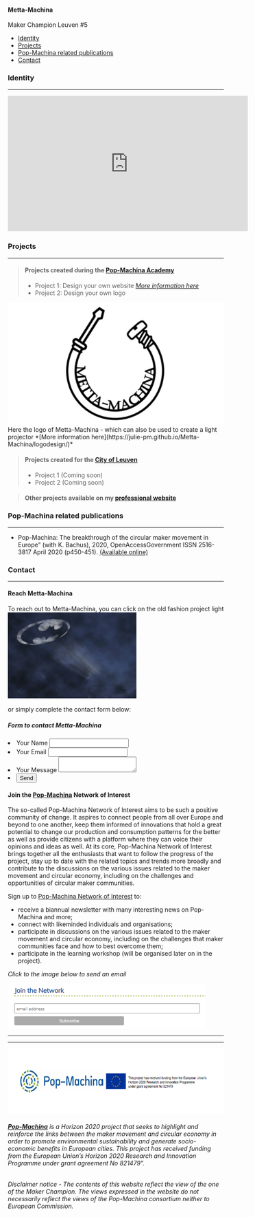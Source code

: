 <div class="vertical-nav bg-white" id="sidebar">
      <div class="py-4 px-3 mb-4 bg-light">
        <div class="media d-flex align-items-center">
          <div class="media-body">
            <h4 class="m-0">Metta-Machina</h4>
            <p class="font-weight-light text-muted mb-0">Maker Champion Leuven #5</p>
          </div>
        </div>
      </div>
      <ul class="nav flex-column bg-white mb-0">
        <li class="nav-item">
          <a href="### Identity" class="nav-link text-dark font-italic bg-light">
            <i class="fa fa-th-large mr-3 text-primary fa-fw"></i> Identity
          </a>
        </li>
        <li class="nav-item">
          <a href="### Projects" class="nav-link text-dark font-italic">
            <i class="fa fa-address-card mr-3 text-primary fa-fw"></i> Projects
          </a>
        </li>
	 <li class="nav-item">
          <a href="### Pop-Machina related publications" class="nav-link text-dark font-italic">
            <i class="fa fa-address-card mr-3 text-primary fa-fw"></i> Pop-Machina related publications
          </a>
        </li>
	       <li class="nav-item">
          <a href="### Contact" class="nav-link text-dark font-italic">
            <i class="fa fa-address-card mr-3 text-primary fa-fw"></i> Contact
          </a>
        </li>
      </ul>
    </div>
    
### Identity
-----------------------------

<iframe src="https://www.facebook.com/plugins/video.php?href=https%3A%2F%2Fwww.facebook.com%2Fwu.sfo%2Fvideos%2F554757271899292%2F&show_text=0&width=560" width="560" height="315" style="border:none;overflow:hidden" scrolling="no" frameborder="0" allowTransparency="true" allowFullScreen="true"></iframe>


### Projects
-----------------------------

> #### Projects created during the **[Pop-Machina Academy](https://pop-machina.eu/academy)**
> 
> - Project 1: Design your own website *[More information here](https://julie-pm.github.io/Metta-Machina/)* 
> - Project 2: Design your own logo 

<img src="logo metta-machina.jpg" alt="Metta-Machina Logo">
Here the logo of Metta-Machina - which can also be used to create a light projector
*[More information here](https://julie-pm.github.io/Metta-Machina/logodesign/)* 

> #### Projects created for the **[City of Leuven](https://pop-machina.eu/pilots/leuven)**
> 
> - Project 1 (Coming soon)
> - Project 2 (Coming soon)
>

> #### Other projects available on my **[professional website](https://juliemetta.net/)**
> 

### Pop-Machina related publications
-----------------------------
- Pop-Machina: The breakthrough of the circular maker movement in Europe” (with K. Bachus), 2020, OpenAccessGovernment ISSN 2516-3817 April 2020 (p450-451). [(Available online)](https://www.openaccessgovernment.org/pop-machina-circular-maker-movement-in-europe/84803/)

### Contact
-----------------------------
#### Reach Metta-Machina

To reach out to Metta-Machina, you can click on the old fashion project light
 <a href="mailto:julie.metta@kuleuven.be"><img src="bat-signal.png"  alt="Bat Signal test" width="300" height="200"></a>
 
or simply complete the contact form below:

<head>
    <meta charset="utf-8">
    <meta name="viewport" content="width=device-width, initial-scale=1, shrink-to-fit=no">
    <title>contact form</title>
</head>
<body>	
	<div class="fcf-body">
    <div id="fcf-form">
    <h5 class="fcf-h3">Form to contact Metta-Machina</h5>
<form
  action="https://formspree.io/mjvaryer"
  method="POST"
>
<li>   <label for="Name" class="fcf-label"> Your Name <input type="text" name="name">  </label> </li>  
 <li>   <label for="Email" class="fcf-label"> Your Email <input type="email" name="_replyto">  </label> </li>  
 <li>   <label for="Message" class="fcf-label">Your Message <textarea name="message"></textarea>  </label> </li>  
 <li>   <input type="submit" value="Send"> </li>  
</form>
    </div>
</div>
    </body>
    
#### Join the **[Pop-Machina](https://pop-machina.eu/)** Network of Interest
The so-called Pop-Machina Network of Interest aims to be such a positive community of change. It aspires to connect people from all over Europe and beyond to one another, keep them informed of innovations that hold a great potential to change our production and consumption patterns for the better as well as provide citizens with a platform where they can voice their opinions and ideas as well. At its core, Pop-Machina Network of Interest brings together all the enthusiasts that want to follow the progress of the project, stay up to date with the related topics and trends more broadly and contribute to the discussions on the various issues related to the maker movement and circular economy, including on the challenges and opportunities of circular maker communities.

Sign up to [Pop-Machina Network of Interest](https://pop-machina.eu/Network-of-Interest) to:
- receive a biannual newsletter with many interesting news on Pop-Machina and more;
- connect with likeminded individuals and organisations;
- participate in discussions on the various issues related to the maker movement and circular economy, including on the challenges that maker communities face and how to best overcome them;
- participate in the learning workshop (will be organised later on in the project).

<em>Click to the image below to send an email</em>

 <a href="mailto:pop-machina@kuleuven.be"><img src="joinnetwork.PNG"  alt="Join the network"></a>
 
-----------------------------
-----------------------------
 <img src="PMEU.PNG" alt="Pop-Machina Logo" width="650" height="150">

###### <em>**[Pop-Machina](https://pop-machina.eu/)** is a Horizon 2020 project that seeks to highlight and reinforce the links between the maker movement and circular economy in order to promote environmental sustainability and generate socio-economic benefits in European cities. This project has received funding from the European Union’s Horizon 2020 Research and Innovation Programme under grant agreement No 821479”.</em>
###### <em> Disclaimer notice - The contents of this website reflect the view of the one of the Maker Champion. The views expressed in the website do not necessarily reflect the views of the Pop-Machina consortium neither to European Commission.</em>
